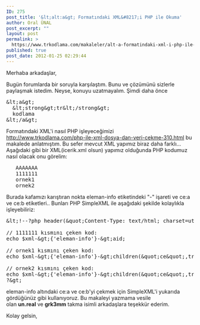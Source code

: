 ```yaml
---
ID: 275
post_title: '&lt;alt:a&gt; Formatındaki XML&#8217;i PHP ile Okuma'
author: Oral ÜNAL
post_excerpt: ""
layout: post
permalink: >
  https://www.trkodlama.com/makaleler/alt-a-formatindaki-xml-i-php-ile-okuma-275.html
published: true
post_date: 2012-01-25 02:29:44
---
```

Merhaba arkadaşlar,

Bugün forumlarda bir soruyla karşılaştım. Bunu ve çözümünü sizlerle paylaşmak istedim. Neyse, konuyu uzatmayalım. Şimdi daha önce

<pre class="lang:xml decode:1 " >&amp;lt;a&amp;gt;
 &nbsp;&amp;lt;strong&amp;gt;tr&amp;lt;/strong&amp;gt;
 &nbsp;kodlama
&amp;lt;/a&amp;gt;</pre>

Formatındaki XML'i nasıl PHP işleyeceğimizi http://www.trkodlama.com/php-ile-xml-dosya-dan-veri-cekme-310.html bu makalede anlatmıştım. Bu sefer mevcut XML yapımız biraz daha farklı... Aşağıdaki gibi bir XML(icerik.xml olsun) yapımız olduğunda PHP kodumuz nasıl olacak onu görelim:

<pre class="lang:xml decode:1 " >
   AAAAAAA
   1111111
   ornek1
   ornek2
</pre>

Burada kafamızı karıştıran nokta eleman-info etiketindeki "-" işareti ve ce:a ve ce:b etiketleri.. Bunları PHP SimpleXML ile aşağıdaki şekilde kolaylıkla işleyebiliriz:

<pre class="lang:php decode:1 " >&amp;lt;!--?php header(&amp;quot;Content-Type: text/html; charset=utf8&amp;quot;); // Karakter problemi i&ccedil;in gerekli $a=simplexml_load_file(&amp;quot;icerik.xml&amp;quot;); // i&ccedil;erik.xml dosyamızı &ccedil;ekelim // AAAAAAA kısmını &ccedil;eken kod: echo $xml---&amp;gt;{'eleman-info'}-&amp;gt;id;

// 1111111 kısmını &ccedil;eken kod:
echo $xml-&amp;gt;{'eleman-info'}-&amp;gt;aid;

// ornek1 kısmını &ccedil;eken kod:
echo $xml-&amp;gt;{'eleman-info'}-&amp;gt;children(&amp;quot;ce&amp;quot;,true)-&amp;gt;{'a'};

// ornek2 kısmını &ccedil;eken kod:
echo $xml-&amp;gt;{'eleman-info'}-&amp;gt;children(&amp;quot;ce&amp;quot;,true)-&amp;gt;{'b'};
?&amp;gt;</pre>

eleman-info altındaki ce:a ve ce:b'yi çekmek için SimpleXML'i yukarıda gördüğünüz gibi kullanıyoruz. Bu makaleyi yazmama vesile olan <strong>un.real</strong> ve <strong>grk3mm</strong> takma isimli arkadaşlara teşekkür ederim.

Kolay gelsin,
